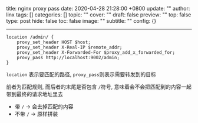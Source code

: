title: nginx proxy pass
date: 2020-04-28 21:28:00 +0800
update: ""
author: linx
tags: []
categories: []
topic: ""
cover: ""
draft: false
preview: ""
top: false
type: post
hide: false
toc: false
image: ""
subtitle: ""
config: {}


---



```nginx
location /admin/ {
    proxy_set_header HOST $host;   
    proxy_set_header X-Real-IP $remote_addr;   
    proxy_set_header X-Forwarded-For $proxy_add_x_forwarded_for;   
    proxy_pass http://localhost:9002/admin;
}
```

`location` 表示要匹配的路径, `proxy_pass`则表示需要转发到的目标

前者为匹配规则, 而后者的末尾是否包含 `/`符号, 意味着会不会把匹配到的内容一起带到最终的请求地址里去

- 带 `/`  -> 会去掉匹配的内容 
- 不带 `/` -> 原样拼装
